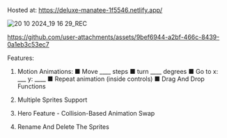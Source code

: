 Hosted at:
https://deluxe-manatee-1f5546.netlify.app/

![20 10 2024_19 16 29_REC](https://github.com/user-attachments/assets/803d5b69-5164-495a-b942-08b4aad8bc51)




https://github.com/user-attachments/assets/9bef6944-a2bf-466c-8439-0a1eb3c53ec7




Features:
1. Motion Animations:
■ Move ____ steps
■ turn ____ degrees
■ Go to x: ___ y: ____
■ Repeat animation (inside controls)
■ Drag And Drop Functions

2. Multiple Sprites Support

3. Hero Feature - Collision-Based Animation Swap

4. Rename And Delete The Sprites
